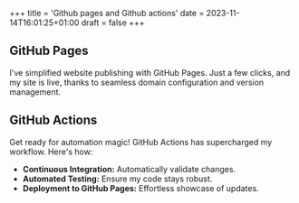+++
title = 'Github pages and Github actions'
date = 2023-11-14T16:01:25+01:00
draft = false
+++

## GitHub Pages

I've simplified website publishing with GitHub Pages. Just a few clicks, and my site is live, thanks to seamless domain configuration and version management.

## GitHub Actions

Get ready for automation magic! GitHub Actions has supercharged my workflow. Here's how:

<ul>
  <li><strong>Continuous Integration:</strong> Automatically validate changes.</li>
  <li><strong>Automated Testing:</strong> Ensure my code stays robust.</li>
  <li><strong>Deployment to GitHub Pages:</strong> Effortless showcase of updates.</li>
</ul>
